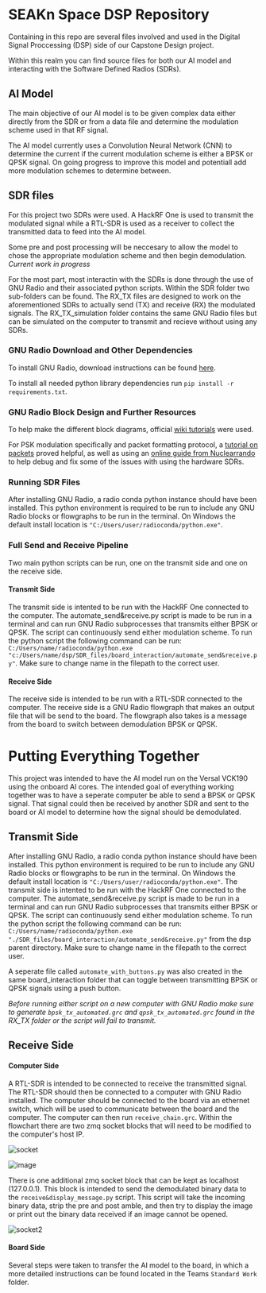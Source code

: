 # SEAKn Space DSP Repository

Containing in this repo are several files involved and used in the Digital Signal Proccessing (DSP) side of our Capstone Design project.

Within this realm you can find source files for both our AI model and interacting with the Software Defined Radios (SDRs).

## AI Model

The main objective of our AI model is to be given complex data either directly from the SDR or from a data file and determine the modulation scheme used in that RF signal. 

The AI model currently uses a Convolution Neural Network (CNN) to determine the current if the current modulation scheme is either a BPSK or QPSK signal. On going progress to improve this model and potentiall add more modulation schemes to determine between.  

## SDR files

For this project two SDRs were used. A HackRF One is used to transmit the modulated signal while a RTL-SDR is used as a receiver to collect the transmitted data to feed into the AI model. 

Some pre and post processing will be neccesary to allow the model to chose the appropriate modulation scheme and then begin demodulation. *Current work in progress*

For the most part, most interactin with the SDRs is done through the use of GNU Radio and their associated python scripts. Within the SDR folder two sub-folders can be found. The RX_TX files are designed to work on the aforementioned SDRs to actually send (TX) and receive (RX) the modulated signals. The RX_TX_simulation folder contains the same GNU Radio files but can be simulated on the computer to transmit and recieve without using any SDRs.

### GNU Radio Download and Other Dependencies

To install GNU Radio, download instructions can be found [here](https://wiki.gnuradio.org/index.php/InstallingGR).

To install all needed python library dependencies run `pip install -r requirements.txt`. 

### GNU Radio Block Design and Further Resources

To help make the different block diagrams, official [wiki tutorials](https://wiki.gnuradio.org/index.php?title=Tutorials) were used. 

For PSK modulation specifically and packet formatting protocol, a [tutorial on packets](https://wiki.gnuradio.org/index.php?title=File_transfer_using_Packet_and_BPSK) proved helpful, as well as using an [online guide from Nuclearrando](https://nuclearrambo.com/wordpress/transferring-a-text-file-over-the-air-with-limesdr-mini/) to help debug and fix some of the issues with using the hardware SDRs.

### Running SDR Files

After installing GNU Radio, a radio conda python instance should have been installed. This python environment is required to be run to include any GNU Radio blocks or flowgraphs to be run in the terminal. On Windows the default install location is `"C:/Users/user/radioconda/python.exe"`.

### Full Send and Receive Pipeline

Two main python scripts can be run, one on the transmit side and one on the receive side. 

#### Transmit Side

The transmit side is intented to be run with the HackRF One connected to the computer. The automate_send&receive.py script is made to be run in a terminal and can run GNU Radio subprocesses that transmits either BPSK or QPSK. The script can continuously send either modulation scheme. To run the python script the following command can be run: `C:/Users/name/radioconda/python.exe "c:/Users/name/dsp/SDR_files/board_interaction/automate_send&receive.py"`. Make sure to change name in the filepath to the correct user.

#### Receive Side

The receive side is intended to be run with a RTL-SDR connected to the computer. The receive side is a GNU Radio flowgraph that makes an output file that will be send to the board. The flowgraph also takes is a message from the board to switch between demodulation BPSK or QPSK.

# Putting Everything Together

This project was intended to have the AI model run on the Versal VCK190 using the onboard AI cores. The intended goal of everything working together was to have a seperate computer be able to send a BPSK or QPSK signal. That signal could then be received by another SDR and sent to the board or AI model to determine how the signal should be demodulated. 

## Transmit Side

After installing GNU Radio, a radio conda python instance should have been installed. This python environment is required to be run to include any GNU Radio blocks or flowgraphs to be run in the terminal. On Windows the default install location is `"C:/Users/user/radioconda/python.exe"`. The transmit side is intented to be run with the HackRF One connected to the computer. The automate_send&receive.py script is made to be run in a terminal and can run GNU Radio subprocesses that transmits either BPSK or QPSK. The script can continuously send either modulation scheme. To run the python script the following command can be run: `C:/Users/name/radioconda/python.exe "./SDR_files/board_interaction/automate_send&receive.py"` from the dsp parent directory. Make sure to change name in the filepath to the correct user.

A seperate file called `automate_with_buttons.py` was also created in the same board_interaction folder that can toggle between transmitting BPSK or QPSK signals using a push button. 

*Before running either script on a new computer with GNU Radio make sure to generate `bpsk_tx_automated.grc` and `qpsk_tx_automated.grc` found in the RX_TX folder or the script will fail to transmit.*

## Receive Side

#### Computer Side

A RTL-SDR is intended to be connected to receive the transmitted signal. The RTL-SDR should then be connected to a computer with GNU Radio installed. The computer should be connected to the board via an ethernet switch, which will be used to communicate between the board and the computer. The computer can then run `receive_chain.grc`. Within the flowchart there are two zmq socket blocks that will need to be modified to the computer's host IP.

![socket](https://github.com/SEAKn-Space/dsp/assets/125313875/d87a50a6-29d0-4d40-be15-049892a6ed49)

![image](https://github.com/SEAKn-Space/dsp/assets/125313875/a82f696e-28f6-472b-953a-57e6a955ee37)

There is one additional zmq socket block that can be kept as localhost (127.0.0.1). This block is intended to send the demodulated binary data to the `receive&display_message.py` script. This script will take the incoming binary data, strip the pre and post amble, and then try to display the image or print out the binary data received if an image cannot be opened.

![socket2](https://github.com/SEAKn-Space/dsp/assets/125313875/4a22abca-1908-4e54-aa64-a5e2869b1f23)

#### Board Side

Several steps were taken to transfer the AI model to the board, in which a more detailed instructions can be found located in the Teams `Standard Work` folder.

